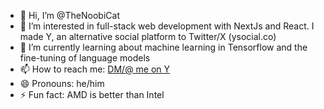- 👋 Hi, I’m @TheNoobiCat
- 👀 I’m interested in full-stack web development with NextJs and React. I made Y, an alternative social platform to Twitter/X (ysocial.co)
- 🌱 I’m currently learning about machine learning in Tensorflow and the fine-tuning of language models
- 📫 How to reach me: <a href="https://ysocial.xyz/s">DM/@ me on Y</a>
- 😄 Pronouns: he/him
- ⚡ Fun fact: AMD is better than Intel

<!---
TheNoobiCat/TheNoobiCat is a ✨ special ✨ repository because its `README.md` (this file) appears on your GitHub profile.
You can click the Preview link to take a look at your changes.
--->
